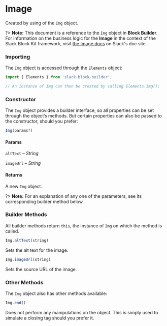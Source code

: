 # Image

Created by using of the `Img` object.

?> **Note:** This document is a reference to the `Img` object in **Block Builder**. For information on the business logic for the **Image** in the context of the Slack Block Kit framework, visit [the Image docs](https:&#x2F;&#x2F;api.slack.com&#x2F;reference&#x2F;block-kit&#x2F;block-elements#image) on Slack's doc site.

### Importing

The `Img` object is accessed through the `Elements` object:

```javascript
import { Elements } from 'slack-block-builder';

// An instance of Img can then be created by calling Elements.Img();
```


### Constructor

The `Img` object provides a builder interface, so all properties can be set through the object’s methods. But certain properties can also be passed to the constructor, should you prefer:

```javascript
Img(params?)
```

#### Params

`altText` – *String*

`imageUrl` – *String*

#### Returns

A new `Img` object.

?> **Note:** For an explanation of any one of the parameters, see its corresponding builder method below.

### Builder Methods

All builder methods return `this`, the instance of `Img` on which the method is called.

```javascript
Img.altText(string)
```

Sets the alt text for the image.
```javascript
Img.imageUrl(string)
```

Sets the source URL of the image.


### Other Methods

The `Img` object also has other methods available:

```javascript
Img.end()
```

Does not perform any manipulations on the object. This is simply used to simulate a closing tag should you prefer it.

